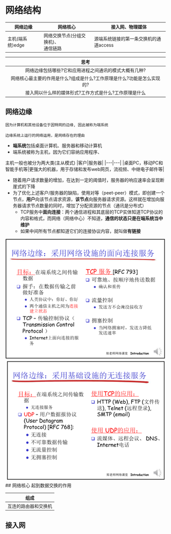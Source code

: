 
# 网络结构
|网络边缘|网络核心|接入网、物理媒体|
|---|---|---|
|主机(端系统)edge|网络交换节点(分组交换机)、</br>通信链路|源端系统链接的第一条交换机的通道access|


|思考|
|:---:|
|网络边缘包括哪些?它和应用进程之间通讯的模式大概有几种?|
|网络核心最主要的作用是什么?组成是什么?工作原理是什么?功能是怎么实现的?|
|接入网以什么样的媒体形式?工作方式是什么?工作原理是什么|

## 网络边缘
    因为计算机和其他设备位于因特网的边缘, 因此被称为端系统

    边缘系统上运行的网络运用，是网络存在的理由
- **端系统**包括桌面计算机、服务器和移动计算机
- 端系统被称为主机，因为它们容纳应用程序、
  
主机一般也被分为两大类(主从模式)
|客户|服务器|
|---|---|
|桌面PC，移动PC和智能手机等|更强大的机器，用于存储和发布web网页，流视频、中继电子邮件等|
- 随着用户请求数量的增加，在达到一定的阈值时，服务器的响应速率会呈现断崖式的下降
- 为了优化上述客户/服务器的缺陷，使用对等（peet-peer）模式，即创建一个节点，**用户**向该节点请求资源，**该节点**向服务器请求资源。这样就在增加向服务器请求节点数量的同时，增加了分配资源的节点（通讯是分布式）
  - TCP服务中**面向连接**：两个通信进程和其底层的TCP实体知道TCP协议的内容和格式，而网络（网络中心）不知道，**通信的状态只是在端系统当中维护**
  - 如果中间所有节点都知道它们的连接协议内容，就叫做**有链接**
<img src="../img/网络边缘-面向连接服务.png">
<img src="../img/网络边缘-无连接服务.png">
## 网络核心
    起到数据交换的作用

|组成|
|:---:|
|互连的路由器和交换机|
## 接入网
